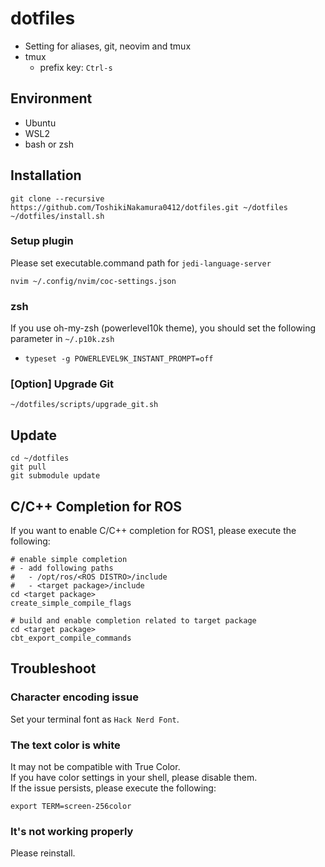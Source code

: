 # dotfiles
- Setting for aliases, git, neovim and tmux
- tmux
  - prefix key: `Ctrl-s`
## Environment
- Ubuntu
- WSL2
- bash or zsh
## Installation
```
git clone --recursive https://github.com/ToshikiNakamura0412/dotfiles.git ~/dotfiles
~/dotfiles/install.sh
```
### Setup plugin
Please set executable.command path for `jedi-language-server`
```
nvim ~/.config/nvim/coc-settings.json
```
### zsh
If you use oh-my-zsh (powerlevel10k theme), you should set the following parameter in `~/.p10k.zsh`
- `typeset -g POWERLEVEL9K_INSTANT_PROMPT=off`
### [Option] Upgrade Git
```
~/dotfiles/scripts/upgrade_git.sh
```
## Update
```
cd ~/dotfiles
git pull
git submodule update
```
## C/C++ Completion for ROS
If you want to enable C/C++ completion for ROS1, please execute the following:
```
# enable simple completion
# - add following paths
#   - /opt/ros/<ROS DISTRO>/include
#   - <target package>/include
cd <target package>
create_simple_compile_flags

# build and enable completion related to target package
cd <target package>
cbt_export_compile_commands
```
## Troubleshoot
### Character encoding issue
Set your terminal font as `Hack Nerd Font`.
### The text color is white
It may not be compatible with True Color.<br>
If you have color settings in your shell, please disable them.<br>
If the issue persists, please execute the following:
```
export TERM=screen-256color
```
### It's not working properly
Please reinstall.
